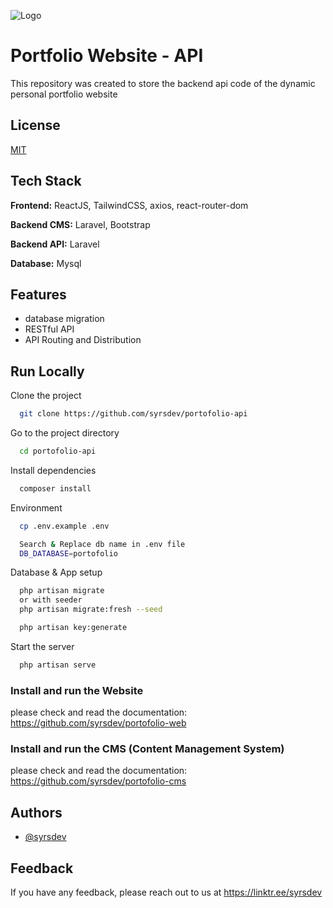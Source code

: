 
![Logo](https://dev-to-uploads.s3.amazonaws.com/uploads/articles/th5xamgrr6se0x5ro4g6.png)


# Portfolio Website - API

This repository was created to store the backend api code of the dynamic personal portfolio website


## License

[MIT](https://choosealicense.com/licenses/mit/)


## Tech Stack

**Frontend:** ReactJS, TailwindCSS, axios, react-router-dom

**Backend CMS:** Laravel, Bootstrap

**Backend API:** Laravel

**Database:** Mysql


## Features

- database migration
- RESTful API
- API Routing and Distribution



## Run Locally

Clone the project

```bash
  git clone https://github.com/syrsdev/portofolio-api
```

Go to the project directory

```bash
  cd portofolio-api
```

Install dependencies

```bash
  composer install
```

Environment

```bash
  cp .env.example .env 

  Search & Replace db name in .env file
  DB_DATABASE=portofolio
```

Database & App setup

```bash
  php artisan migrate
  or with seeder
  php artisan migrate:fresh --seed

  php artisan key:generate
```

Start the server

```bash
  php artisan serve
```

### Install and run the Website

please check and read the documentation: https://github.com/syrsdev/portofolio-web

### Install and run the CMS (Content Management System)

please check and read the documentation: https://github.com/syrsdev/portofolio-cms


## Authors

- [@syrsdev](https://www.github.com/syrsdev)


## Feedback

If you have any feedback, please reach out to us at https://linktr.ee/syrsdev

